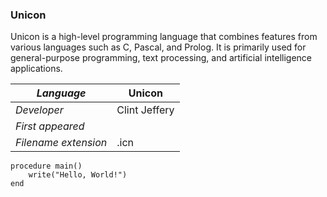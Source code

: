 ### Unicon
Unicon is a high-level programming language that combines features from various languages such as C, Pascal, and Prolog. It is primarily used for general-purpose programming, text processing, and artificial intelligence applications.

|_Language_|Unicon|
|-|-|
|_Developer_|Clint Jeffery|
|_First appeared_||
|_Filename extension_|.icn|

```HelloWorld.icn
procedure main()
    write("Hello, World!")
end